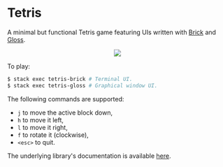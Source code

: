 # Tetris

A minimal but functional Tetris game featuring UIs written with
[Brick](https://hackage.haskell.org/package/brick) and
[Gloss](https://hackage.haskell.org/package/gloss).

<p align="center">
  <img src="https://i.imgur.com/ZqLo1Mz.png">
</p>

To play:

```sh
$ stack exec tetris-brick # Terminal UI.
$ stack exec tetris-gloss # Graphical window UI.
```

The following commands are supported:

+ `j` to move the active block down,
+ `h` to move it left,
+ `l` to move it right,
+ `f` to rotate it (clockwise),
+ `<esc>` to quit.

The underlying library's documentation is available
[here](https://mtth.github.io/toys/tetris).
